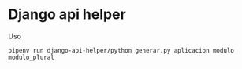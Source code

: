 # Django api helper

Uso

    pipenv run django-api-helper/python generar.py aplicacion modulo modulo_plural